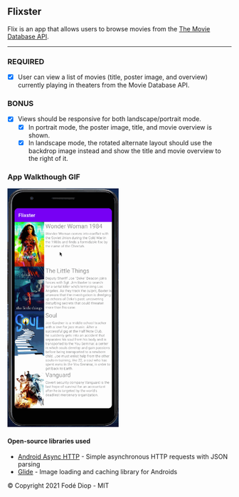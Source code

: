 ## Flixster 
Flix is an app that allows users to browse movies from the [The Movie Database API](http://docs.themoviedb.apiary.io/#).

---

### REQUIRED 
- [X] User can view a list of movies (title, poster image, and overview) currently playing in theaters from the Movie Database API.

### BONUS
- [X] Views should be responsive for both landscape/portrait mode.
   - [X] In portrait mode, the poster image, title, and movie overview is shown.
   - [X] In landscape mode, the rotated alternate layout should use the backdrop image instead and show the title and movie overview to the right of it.

### App Walkthough GIF
<img src="./walkthrough.gif" width=250><br>

#### Open-source libraries used
- [Android Async HTTP](https://github.com/codepath/CPAsyncHttpClient) - Simple asynchronous HTTP requests with JSON parsing
- [Glide](https://github.com/bumptech/glide) - Image loading and caching library for Androids

© Copyright 2021 Fodé Diop - MIT
